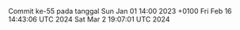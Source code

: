 Commit ke-55 pada tanggal Sun Jan 01 14:00 2023 +0100
Fri Feb 16 14:43:06 UTC 2024
Sat Mar  2 19:07:01 UTC 2024
